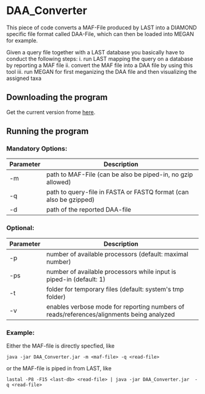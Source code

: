 # DAA_Converter

This piece of code converts a MAF-File produced by LAST into a DIAMOND specific file format called DAA-File, which can then be loaded into MEGAN for example.

Given a query file together with a LAST database you basically have to conduct the following steps:
i. run LAST mapping the query on a database by reporting a MAF file
ii. convert the MAF file into a DAA file by using this tool
iii. run MEGAN for first meganizing the DAA file and then visualizing the assigned taxa  

## Downloading the program

Get the current version frome [here](https://github.com/BenjaminAlbrecht84/DAA_Converter/releases/download/v0.8.2/DAA_Converter.jar).

## Running the program

### Mandatory Options:
 
Parameter | Description
--------- | -----------
-m  | path to MAF-File (can be also be piped-in, no gzip allowed)
-q  | path to query-file in FASTA or FASTQ format (can also be gzipped)
-d  | path of the reported DAA-file 

### Optional: 

Parameter | Description
--------- | -----------
-p  | number of available processors (default: maximal number)
-ps | number of available processors while input is piped-in (default: 1)
-t  | folder for temporary files (default: system's tmp folder)
-v  | enables verbose mode for reporting numbers of reads/references/alignments being analyzed

### Example:

Either the MAF-file is directly specfied, like

``java -jar DAA_Converter.jar -m <maf-file> -q <read-file>``

or the MAF-file is piped in from LAST, like

``lastal -P8 -F15 <last-db> <read-file> | java -jar DAA_Converter.jar  -q <read-file>``
